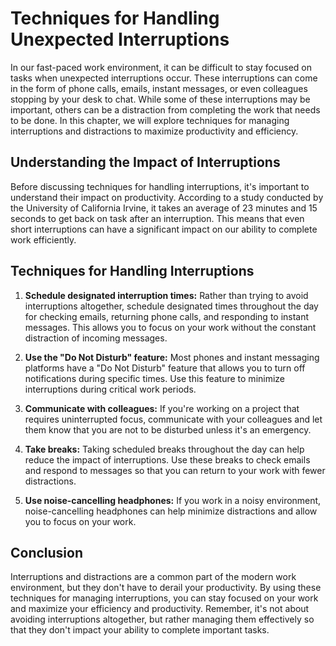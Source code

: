 Techniques for Handling Unexpected Interruptions
====================================================================================================

In our fast-paced work environment, it can be difficult to stay focused on tasks when unexpected interruptions occur. These interruptions can come in the form of phone calls, emails, instant messages, or even colleagues stopping by your desk to chat. While some of these interruptions may be important, others can be a distraction from completing the work that needs to be done. In this chapter, we will explore techniques for managing interruptions and distractions to maximize productivity and efficiency.

Understanding the Impact of Interruptions
-----------------------------------------

Before discussing techniques for handling interruptions, it's important to understand their impact on productivity. According to a study conducted by the University of California Irvine, it takes an average of 23 minutes and 15 seconds to get back on task after an interruption. This means that even short interruptions can have a significant impact on our ability to complete work efficiently.

Techniques for Handling Interruptions
-------------------------------------

1. **Schedule designated interruption times:** Rather than trying to avoid interruptions altogether, schedule designated times throughout the day for checking emails, returning phone calls, and responding to instant messages. This allows you to focus on your work without the constant distraction of incoming messages.

2. **Use the "Do Not Disturb" feature:** Most phones and instant messaging platforms have a "Do Not Disturb" feature that allows you to turn off notifications during specific times. Use this feature to minimize interruptions during critical work periods.

3. **Communicate with colleagues:** If you're working on a project that requires uninterrupted focus, communicate with your colleagues and let them know that you are not to be disturbed unless it's an emergency.

4. **Take breaks:** Taking scheduled breaks throughout the day can help reduce the impact of interruptions. Use these breaks to check emails and respond to messages so that you can return to your work with fewer distractions.

5. **Use noise-cancelling headphones:** If you work in a noisy environment, noise-cancelling headphones can help minimize distractions and allow you to focus on your work.

Conclusion
----------

Interruptions and distractions are a common part of the modern work environment, but they don't have to derail your productivity. By using these techniques for managing interruptions, you can stay focused on your work and maximize your efficiency and productivity. Remember, it's not about avoiding interruptions altogether, but rather managing them effectively so that they don't impact your ability to complete important tasks.
